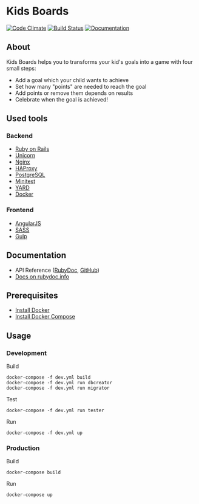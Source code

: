 # Kids Boards

[![Code Climate](https://codeclimate.com/github/korolvs/kidsboards/badges/gpa.svg)](https://codeclimate.com/github/korolvs/kidsboards)
[![Build Status](https://travis-ci.org/korolvs/kidsboards.svg)](https://travis-ci.org/korolvs/kidsboards)
[![Documentation](http://img.shields.io/badge/docs-rdoc.info-blue.svg)](http://www.rubydoc.info/github/korolvs/kidsboards/frames)

## About

Kids Boards helps you to transforms your kid's goals into a game with four small steps:

 - Add a goal which your child wants to achieve
 - Set how many "points" are needed to reach the goal
 - Add points or remove them depends on results
 - Celebrate when the goal is achieved!

## Used tools

### Backend
 - [Ruby on Rails](http://rubyonrails.org/)
 - [Unicorn](https://unicorn.bogomips.org/)
 - [Nginx](http://nginx.org/)
 - [HAProxy](http://www.haproxy.org/)
 - [PostgreSQL](http://www.postgresql.org/)
 - [Minitest](https://github.com/seattlerb/minitest)
 - [YARD](http://yardoc.org/)
 - [Docker](https://www.docker.com/)

### Frontend
 - [AngularJS](https://angularjs.org/)
 - [SASS](http://sass-lang.com/)
 - [Gulp](http://gulpjs.com/)

## Documentation
 - API Reference ([RubyDoc](http://www.rubydoc.info/github/korolvs/kidsboards/file/api/API.md), [GitHub](https://github.com/korolvs/kidsboards/blob/master/api/API.md))
 - [Docs on rubydoc.info](http://www.rubydoc.info/github/korolvs/kidsboards/frames)

## Prerequisites
 - [Install Docker](http://docs.docker.com/linux/started/)
 - [Install Docker Compose](http://docs.docker.com/compose/install/)

## Usage

### Development

Build

```
docker-compose -f dev.yml build
docker-compose -f dev.yml run dbcreator
docker-compose -f dev.yml run migrator
```

Test

```
docker-compose -f dev.yml run tester
```

Run

```
docker-compose -f dev.yml up
```

### Production

Build

```
docker-compose build
```

Run

```
docker-compose up
```
